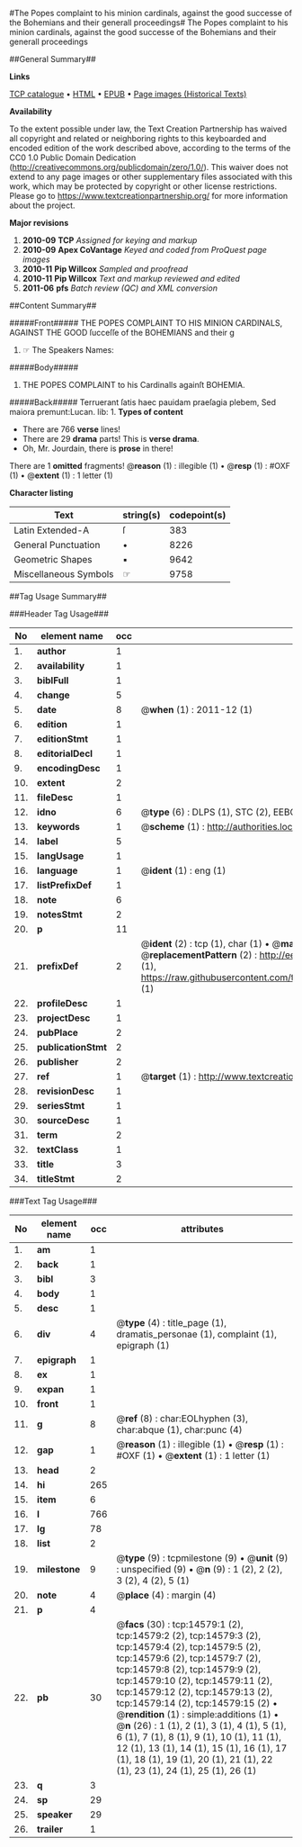 #The Popes complaint to his minion cardinals, against the good successe of the Bohemians and their generall proceedings#
The Popes complaint to his minion cardinals, against the good successe of the Bohemians and their generall proceedings

##General Summary##

**Links**

[TCP catalogue](http://www.ota.ox.ac.uk/tcp/)  • 
[HTML](http://tei.it.ox.ac.uk/tcp/Texts-HTML/free/A09/A09171.html)  • 
[EPUB](http://tei.it.ox.ac.uk/tcp/Texts-EPUB/free/A09/A09171.epub) • 
[Page images (Historical Texts)](https://historicaltexts.jisc.ac.uk/eebo-99849432e)

**Availability**

To the extent possible under law, the Text Creation Partnership has waived all copyright and related or neighboring rights to this keyboarded and encoded edition of the work described above, according to the terms of the CC0 1.0 Public Domain Dedication (http://creativecommons.org/publicdomain/zero/1.0/). This waiver does not extend to any page images or other supplementary files associated with this work, which may be protected by copyright or other license restrictions. Please go to https://www.textcreationpartnership.org/ for more information about the project.

**Major revisions**

1. __2010-09__ __TCP__ *Assigned for keying and markup*
1. __2010-09__ __Apex CoVantage__ *Keyed and coded from ProQuest page images*
1. __2010-11__ __Pip Willcox__ *Sampled and proofread*
1. __2010-11__ __Pip Willcox__ *Text and markup reviewed and edited*
1. __2011-06__ __pfs__ *Batch review (QC) and XML conversion*

##Content Summary##

#####Front#####
 THE POPES COMPLAINT TO HIS MINION CARDINALS,
AGAINST THE GOOD ſucceſſe of the BOHEMIANS and their g
1. ☞ The Speakers Names:

#####Body#####

1. THE POPES COMPLAINT to his Cardinalls againſt BOHEMIA.

#####Back#####
Terruerant ſatis haec pauidam praeſagia plebem, Sed maiora premunt:Lucan. lib: 1.
**Types of content**

  * There are 766 **verse** lines!
  * There are 29 **drama** parts! This is **verse drama**.
  * Oh, Mr. Jourdain, there is **prose** in there!

There are 1 **omitted** fragments! 
 @__reason__ (1) : illegible (1)  •  @__resp__ (1) : #OXF (1)  •  @__extent__ (1) : 1 letter (1)

**Character listing**


|Text|string(s)|codepoint(s)|
|---|---|---|
|Latin Extended-A|ſ|383|
|General Punctuation|•|8226|
|Geometric Shapes|▪|9642|
|Miscellaneous Symbols|☞|9758|

##Tag Usage Summary##

###Header Tag Usage###

|No|element name|occ|attributes|
|---|---|---|---|
|1.|__author__|1||
|2.|__availability__|1||
|3.|__biblFull__|1||
|4.|__change__|5||
|5.|__date__|8| @__when__ (1) : 2011-12 (1)|
|6.|__edition__|1||
|7.|__editionStmt__|1||
|8.|__editorialDecl__|1||
|9.|__encodingDesc__|1||
|10.|__extent__|2||
|11.|__fileDesc__|1||
|12.|__idno__|6| @__type__ (6) : DLPS (1), STC (2), EEBO-CITATION (1), PROQUEST (1), VID (1)|
|13.|__keywords__|1| @__scheme__ (1) : http://authorities.loc.gov/ (1)|
|14.|__label__|5||
|15.|__langUsage__|1||
|16.|__language__|1| @__ident__ (1) : eng (1)|
|17.|__listPrefixDef__|1||
|18.|__note__|6||
|19.|__notesStmt__|2||
|20.|__p__|11||
|21.|__prefixDef__|2| @__ident__ (2) : tcp (1), char (1)  •  @__matchPattern__ (2) : ([0-9\-]+):([0-9IVX]+) (1), (.+) (1)  •  @__replacementPattern__ (2) : http://eebo.chadwyck.com/downloadtiff?vid=$1&page=$2 (1), https://raw.githubusercontent.com/textcreationpartnership/Texts/master/tcpchars.xml#$1 (1)|
|22.|__profileDesc__|1||
|23.|__projectDesc__|1||
|24.|__pubPlace__|2||
|25.|__publicationStmt__|2||
|26.|__publisher__|2||
|27.|__ref__|1| @__target__ (1) : http://www.textcreationpartnership.org/docs/. (1)|
|28.|__revisionDesc__|1||
|29.|__seriesStmt__|1||
|30.|__sourceDesc__|1||
|31.|__term__|2||
|32.|__textClass__|1||
|33.|__title__|3||
|34.|__titleStmt__|2||


###Text Tag Usage###

|No|element name|occ|attributes|
|---|---|---|---|
|1.|__am__|1||
|2.|__back__|1||
|3.|__bibl__|3||
|4.|__body__|1||
|5.|__desc__|1||
|6.|__div__|4| @__type__ (4) : title_page (1), dramatis_personae (1), complaint (1), epigraph (1)|
|7.|__epigraph__|1||
|8.|__ex__|1||
|9.|__expan__|1||
|10.|__front__|1||
|11.|__g__|8| @__ref__ (8) : char:EOLhyphen (3), char:abque (1), char:punc (4)|
|12.|__gap__|1| @__reason__ (1) : illegible (1)  •  @__resp__ (1) : #OXF (1)  •  @__extent__ (1) : 1 letter (1)|
|13.|__head__|2||
|14.|__hi__|265||
|15.|__item__|6||
|16.|__l__|766||
|17.|__lg__|78||
|18.|__list__|2||
|19.|__milestone__|9| @__type__ (9) : tcpmilestone (9)  •  @__unit__ (9) : unspecified (9)  •  @__n__ (9) : 1 (2), 2 (2), 3 (2), 4 (2), 5 (1)|
|20.|__note__|4| @__place__ (4) : margin (4)|
|21.|__p__|4||
|22.|__pb__|30| @__facs__ (30) : tcp:14579:1 (2), tcp:14579:2 (2), tcp:14579:3 (2), tcp:14579:4 (2), tcp:14579:5 (2), tcp:14579:6 (2), tcp:14579:7 (2), tcp:14579:8 (2), tcp:14579:9 (2), tcp:14579:10 (2), tcp:14579:11 (2), tcp:14579:12 (2), tcp:14579:13 (2), tcp:14579:14 (2), tcp:14579:15 (2)  •  @__rendition__ (1) : simple:additions (1)  •  @__n__ (26) : 1 (1), 2 (1), 3 (1), 4 (1), 5 (1), 6 (1), 7 (1), 8 (1), 9 (1), 10 (1), 11 (1), 12 (1), 13 (1), 14 (1), 15 (1), 16 (1), 17 (1), 18 (1), 19 (1), 20 (1), 21 (1), 22 (1), 23 (1), 24 (1), 25 (1), 26 (1)|
|23.|__q__|3||
|24.|__sp__|29||
|25.|__speaker__|29||
|26.|__trailer__|1||
